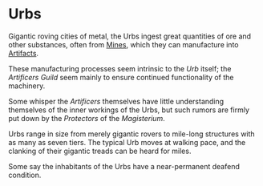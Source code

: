 # Urbs

Gigantic roving cities of metal, the Urbs ingest great quantities of ore and other substances, often from [Mines](mines.md), which they can manufacture into [Artifacts](artifacts.md).

These manufacturing processes seem intrinsic to the *Urb* itself; the *Artificers Guild* seem mainly to ensure continued functionality of the machinery.

Some whisper the *Artificers* themselves have little understanding themselves of the inner workings of the Urbs, but such rumors are firmly put down by the *Protectors* of the *Magisterium*.

Urbs range in size from merely gigantic rovers to mile-long structures with as many as seven tiers. The typical Urb moves at walking pace, and the clanking of their gigantic treads can be heard for miles.

Some say the inhabitants of the Urbs have a near-permanent deafend condition.
